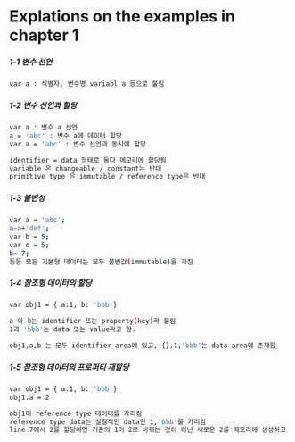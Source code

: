 # Explations on the examples in chapter 1

##### 1-1 변수 선언
```bash
var a : 식별자, 변수명 variabl a 등으로 불림
```

##### 1-2 변수 선언과 할당
```bash
var a : 변수 a 선언
a = 'abc' : 변수 a에 데이터 할당
var a = 'abc' : 변수 선언과 동시에 할당

identifier = data 형태로 둘다 메모리에 할당됨
variable 은 changeable / constant는 반대
primitive type 은 immutable / reference type은 반대
```

##### 1-3 불변성
```bash
var a = 'abc';
a=a+'def';
var b = 5;
var c = 5;
b= 7; 
등등 모든 기본형 데이터는 모두 불변값(immutable)을 가짐
```

##### 1-4 참조형 데이터의 할당
```bash
var obj1 = { a:1, b: 'bbb'}

a 와 b는 identifier 또는 property(key)라 불림
1과 'bbb'는 data 또는 value라고 함.

obj1,a,b 는 모두 identifier area에 있고, {},1,'bbb'는 data area에 존재함
```

##### 1-5 참조형 데이터의 프로퍼티 재할당
```bash
var obj1 = { a:1, b: 'bbb'}
obj1.a = 2

obj1이 reference type 데이터를 가리킴
reference type data는 실질적인 data인 1,'bbb'를 가리킴
line 7에서 2를 할당하면 기존의 1이 2로 바뀌는 것이 아닌 새로운 2를 메모리에 생성하고 a가 가리키는 주소가 바뀌게 됨
```



